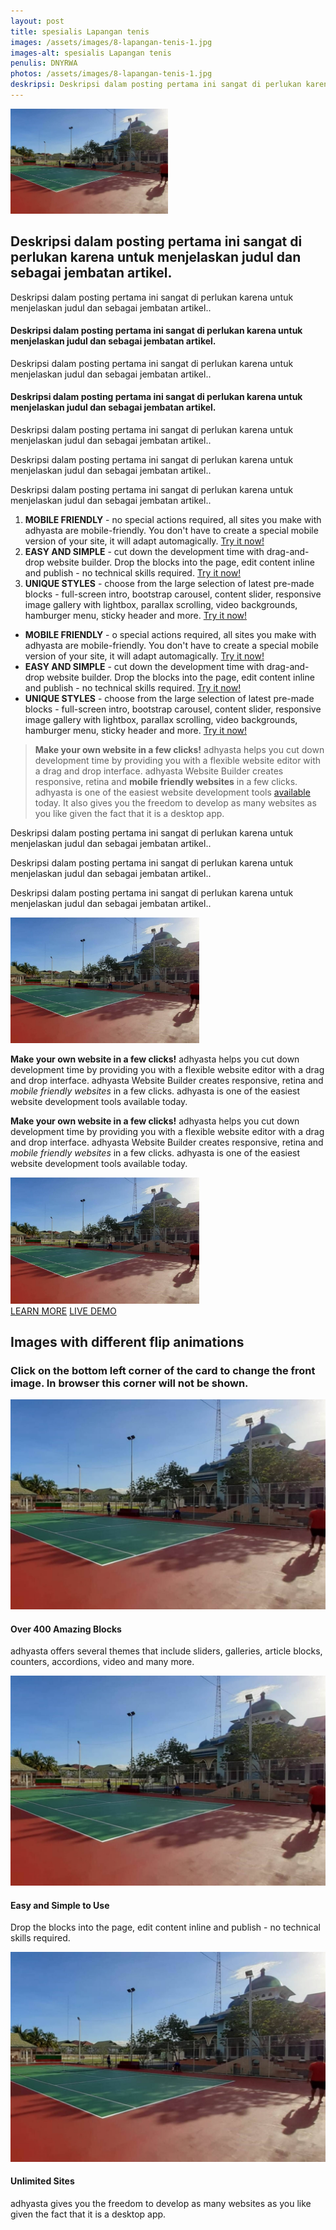 ```yaml
---
layout: post
title: spesialis Lapangan tenis
images: /assets/images/8-lapangan-tenis-1.jpg
images-alt: spesialis Lapangan tenis
penulis: DNYRWA
photos: /assets/images/8-lapangan-tenis-1.jpg
deskripsi: Deskripsi dalam posting pertama ini sangat di perlukan karena untuk menjelaskan judul dan sebagai jembatan artikel.
---
```

<section class="features11 cid-rravbvzsVT" id="features11-5">
    <div class="container">
        <div class="col-md-12">
            <div class="media-container-row">
                <div class="mbr-figure m-auto" style="width: 50%;">
                    <img src="/assets/images/8-lapangan-tenis-1.jpg" alt="adhyasta" title="">
                </div>
                <div class=" align-left aside-content">
                    <h2 class="mbr-title pt-2 mbr-fonts-style display-2">
                        Deskripsi dalam posting pertama ini sangat di perlukan karena untuk menjelaskan judul dan sebagai jembatan artikel.
                    </h2>
                    <div class="mbr-section-text">
                        <p class="mbr-text mb-5 pt-3 mbr-light mbr-fonts-style display-5">
                            Deskripsi dalam posting pertama ini sangat di perlukan karena untuk menjelaskan judul dan sebagai jembatan artikel..
                        </p>
                    </div>
                    <div class="block-content">
                        <div class="card p-3 pr-3">
                            <div class="media">
                                <div class=" align-self-center card-img pb-3">
                                    <span class="mbri-extension mbr-iconfont"></span>
                                </div>
                                <div class="media-body">
                                    <h4 class="card-title mbr-fonts-style display-7">
                                        Deskripsi dalam posting pertama ini sangat di perlukan karena untuk menjelaskan judul dan sebagai jembatan artikel.
                                    </h4>
                                </div>
                            </div>
                            <div class="card-box">
                                <p class="block-text mbr-fonts-style display-7">
                                    Deskripsi dalam posting pertama ini sangat di perlukan karena untuk menjelaskan judul dan sebagai jembatan artikel..
                                </p>
                            </div>
                        </div>
                        <div class="card p-3 pr-3">
                            <div class="media">
                                <div class="align-self-center card-img pb-3">
                                    <span class="mbri-drag-n-drop2 mbr-iconfont"></span>
                                </div>
                                <div class="media-body">
                                    <h4 class="card-title mbr-fonts-style display-7">
                                        Deskripsi dalam posting pertama ini sangat di perlukan karena untuk menjelaskan judul dan sebagai jembatan artikel.
                                    </h4>
                                </div>
                            </div>
                            <div class="card-box">
                                <p class="block-text mbr-fonts-style display-7">
                                    Deskripsi dalam posting pertama ini sangat di perlukan karena untuk menjelaskan judul dan sebagai jembatan artikel..
                                </p>
                            </div>
                        </div>
                    </div>
                </div>
            </div>
        </div>
    </div>
</section>
<section class="mbr-section article content3 cid-rravjpq1Nj" id="content3-6">
    <div class="container">
        <div class="media-container-row">
            <div class="row col-12 col-md-12">
                <div class="col-12 mbr-text mbr-fonts-style col-md-6 display-5">
                    <p>Deskripsi dalam posting pertama ini sangat di perlukan karena untuk menjelaskan judul dan sebagai jembatan artikel..</p>
                </div>
                <div class="col-12 mbr-text mbr-fonts-style display-7 col-md-6">
                    <p>Deskripsi dalam posting pertama ini sangat di perlukan karena untuk menjelaskan judul dan sebagai jembatan artikel..</p>
                </div>
            </div>
        </div>
    </div>
</section>
<section class="mbr-section article content11 cid-rraw3ZON6N" id="content11-a">
    <div class="container">
        <div class="media-container-row">
            <div class="mbr-text counter-container col-12 col-md-8 mbr-fonts-style display-7">
                <ol>
                    <li><strong>MOBILE FRIENDLY</strong> - no special actions required, all sites you make with adhyasta are mobile-friendly. You don't have to create a special mobile version of your site, it will adapt automagically. <a href="https://adhyasta.co/">Try it now!</a></li>
                    <li><strong>EASY AND SIMPLE</strong> - cut down the development time with drag-and-drop website builder. Drop the blocks into the page, edit content inline and publish - no technical skills required. <a href="https://adhyasta.co/">Try it now!</a></li>
                    <li><strong>UNIQUE STYLES</strong> - choose from the large selection of latest pre-made blocks - full-screen intro, bootstrap carousel, content slider, responsive image gallery with lightbox, parallax scrolling, video backgrounds, hamburger menu, sticky header and more. <a href="https://adhyasta.co/">Try it now!</a></li>
                </ol>
            </div>
        </div>
    </div>
</section>
<section class="mbr-section article content12 cid-rraw56Ce3Z" id="content12-b">
    <div class="container">
        <div class="media-container-row">
            <div class="mbr-text counter-container col-12 col-md-8 mbr-fonts-style display-7">
                <ul>
                    <li><strong>MOBILE FRIENDLY</strong> - o special actions required, all sites you make with adhyasta are mobile-friendly. You don't have to create a special mobile version of your site, it will adapt automagically. <a href="https://adhyasta.co/">Try it now!</a></li>
                    <li><strong>EASY AND SIMPLE</strong> - cut down the development time with drag-and-drop website builder. Drop the blocks into the page, edit content inline and publish - no technical skills required. <a href="https://adhyasta.co/">Try it now!</a></li>
                    <li><strong>UNIQUE STYLES</strong> - choose from the large selection of latest pre-made blocks - full-screen intro, bootstrap carousel, content slider, responsive image gallery with lightbox, parallax scrolling, video backgrounds, hamburger menu, sticky header and more. <a href="https://adhyasta.co/">Try it now!</a></li>
                </ul>
            </div>
        </div>
    </div>
</section>
<section class="mbr-section article content1 cid-rravlJpJi2" id="content2-7">
    <div class="container">
        <div class="media-container-row">
            <div class="mbr-text col-12 col-md-8 mbr-fonts-style display-7">
                <blockquote> <strong>Make your own website in a few clicks!</strong> adhyasta helps you cut down development time by providing you with a flexible website editor with a drag and drop interface. adhyasta Website Builder creates responsive, retina and <strong>mobile friendly websites</strong> in a few clicks. adhyasta is one of the easiest website development tools <a href="https://adhyasta.co/">available</a> today. It also gives you the freedom to develop as many websites as you like given the fact that it is a desktop app.</blockquote>
            </div>
        </div>
    </div>
</section>
<section class="mbr-section article content14 cid-rraw7GozRy" id="content14-c">
    <div class="container">
        <div class="media-container-row">
            <div class="row col-12 col-md-12">
                <div class="col-12 mbr-text mbr-fonts-style col-md-4 display-7">
                    <p class="p-3">Deskripsi dalam posting pertama ini sangat di perlukan karena untuk menjelaskan judul dan sebagai jembatan artikel..</p>
                </div>
                <div class="col-12 mbr-text mbr-fonts-style display-7 col-md-4">
                    <p class="p-3">Deskripsi dalam posting pertama ini sangat di perlukan karena untuk menjelaskan judul dan sebagai jembatan artikel..</p>
                </div>
                <div class="col-12 col-md-4 mbr-text mbr-fonts-style display-7">
                    <p class="p-3">Deskripsi dalam posting pertama ini sangat di perlukan karena untuk menjelaskan judul dan sebagai jembatan artikel..</p>
                </div>
            </div>
        </div>
    </div>
</section>
<section class="mbr-section content6 cid-rraw8FPTG1" id="content6-d">
    <div class="container">
        <div class="media-container-row">
            <div class="col-12 col-md-8">
                <div class="media-container-row">
                    <div class="mbr-figure" style="width: 60%;">
                        <img src="/assets/images/8-lapangan-tenis-1.jpg" alt="adhyasta">
                    </div>
                    <div class="media-content">
                        <div class="mbr-section-text">
                            <p class="mbr-text mb-0 mbr-fonts-style display-7">
                                <strong>Make your own website in a few clicks!</strong> adhyasta helps you cut down development time by providing you with a flexible website editor with a drag and drop interface. adhyasta Website Builder creates responsive, retina and <em>mobile friendly websites</em> in a few clicks. adhyasta is one of the easiest website development tools available today.
                            </p>
                        </div>
                    </div>
                </div>
            </div>
        </div>
    </div>
</section>
<section class="mbr-section content7 cid-rrawa13QMA" id="content7-e">
    <div class="container">
        <div class="media-container-row">
            <div class="col-12 col-md-8">
                <div class="media-container-row">
                    <div class="media-content">
                        <div class="mbr-section-text">
                            <p class="mbr-text align-right mb-0 mbr-fonts-style display-7">
                                <strong>Make your own website in a few clicks!</strong> adhyasta helps you cut down development time by providing you with a flexible website editor with a drag and drop interface. adhyasta Website Builder creates responsive, retina and <em>mobile friendly websites</em> in a few clicks. adhyasta is one of the easiest website development tools available today.
                            </p>
                        </div>
                    </div>
                    <div class="mbr-figure" style="width: 60%;">
                        <img src="/assets/images/8-lapangan-tenis-1.jpg" alt="adhyasta">
                    </div>
                </div>
            </div>
        </div>
    </div>
</section>
<section class="mbr-section content8 cid-rrawcLx4T6" id="content8-f">
    <div class="container">
        <div class="media-container-row title">
            <div class="col-12 col-md-8">
                <div class="mbr-section-btn align-center">
                    <a class="btn btn-primary display-4" href="https://adhyasta.co">LEARN MORE</a>
                    <a class="btn btn-black-outline display-4" href="https://adhyasta.co">LIVE DEMO</a>
                </div>
            </div>
        </div>
    </div>
</section>
<section class="features15 cid-rr5Cowf967" id="features15-e">
    <div class="container">
        <h2 class="mbr-section-title pb-3 align-center mbr-fonts-style display-2">
            Images with different flip animations
        </h2>
        <h3 class="mbr-section-subtitle display-5 align-center mbr-fonts-style">
            Click on the bottom left corner of the card to change the front image. In browser this corner will not be shown.
        </h3>
        <div class="media-container-row container pt-5 mt-2">
            <div class="col-12 col-md-6 mb-4 col-lg-4">
                <div class="card flip-card p-5 align-center">
                    <div class="card-front card_cont">
                        <img src="/assets/images/8-lapangan-tenis-1.jpg" alt="adhyasta">
                    </div>
                    <div class="card_back card_cont">
                        <h4 class="card-title display-5 py-2 mbr-fonts-style">
                            Over 400 Amazing Blocks
                        </h4>
                        <p class="mbr-text mbr-fonts-style display-7">
                            adhyasta offers several themes that include sliders, galleries, article blocks, counters, accordions, video and many more.
                        </p>
                    </div>
                </div>
            </div>
            <div class="col-12 col-md-6 mb-4 col-lg-4">
                <div class="card flip-card p-5 align-center">
                    <div class="card-front card_cont">
                        <img src="/assets/images/8-lapangan-tenis-1.jpg" alt="adhyasta">
                    </div>
                    <div class="card_back card_cont">
                        <h4 class="card-title py-2 mbr-fonts-style display-5">
                            Easy and Simple to Use
                        </h4>
                        <p class="mbr-text mbr-fonts-style display-7">
                            Drop the blocks into the page, edit content inline and publish - no technical skills required.
                        </p>
                    </div>
                </div>
            </div>
            <div class="col-12 col-md-6 mb-4 col-lg-4">
                <div class="card flip-card p-5 align-center">
                    <div class="card-front card_cont">
                        <img src="/assets/images/8-lapangan-tenis-1.jpg" alt="adhyasta">
                    </div>
                    <div class="card_back card_cont">
                        <h4 class="card-title py-2 mbr-fonts-style display-5">
                            Unlimited Sites
                        </h4>
                        <p class="mbr-text mbr-fonts-style display-7">
                            adhyasta gives you the freedom to develop as many websites as you like given the fact that it is a desktop app.
                        </p>
                    </div>
                </div>
            </div>
        </div>
    </div>
</section>